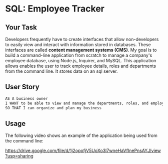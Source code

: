 # SQL: Employee Tracker

## Your Task

Developers frequently have to create interfaces that allow non-developers to easily view and interact with information stored in databases. These interfaces are called **content management systems (CMS)**. My goal is to build a command-line application from scratch to manage a company's employee database, using Node.js, Inquirer, and MySQL. This application allows enables the user to track employee details, roles and departments from the command line. It stores data on an sql server.  


## User Story

```md
AS A business owner
I WANT to be able to view and manage the departments, roles, and employees in my company
SO THAT I can organize and plan my business
```

## Usage

The following video shows an example of the application being used from the command line:

https://drive.google.com/file/d/1j2opofjV5UoXo3l7wneHaVfInePnsAYJ/view?usp=sharing


